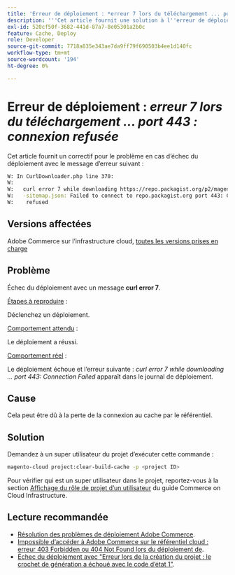 ```yaml
---
title: 'Erreur de déploiement : *erreur 7 lors du téléchargement ... port 443 : connexion refusée*'
description: '''Cet article fournit une solution à l''erreur de déploiement : *"erreur 7 lors du téléchargement ... port 443 : connexion refusée"*.'''
exl-id: 520cf50f-3682-441d-87a7-8e05301a2b0c
feature: Cache, Deploy
role: Developer
source-git-commit: 7718a835e343ae7da9ff79f690503b4ee1d140fc
workflow-type: tm+mt
source-wordcount: '194'
ht-degree: 0%

---
```


# Erreur de déploiement : *erreur 7 lors du téléchargement ... port 443 : connexion refusée*

Cet article fournit un correctif pour le problème en cas d’échec du déploiement avec le message d’erreur suivant :

```bash
W: In CurlDownloader.php line 370:
W:
W:   curl error 7 while downloading https://repo.packagist.org/p2/magento/module
W:   -sitemap.json: Failed to connect to repo.packagist.org port 443: Connection
W:    refused
```

## Versions affectées

Adobe Commerce sur l’infrastructure cloud, [toutes les versions prises en charge](https://www.adobe.com/content/dam/cc/en/legal/terms/enterprise/pdfs/Adobe-Commerce-Software-Lifecycle-Policy.pdf)

## Problème

Échec du déploiement avec un message **curl error 7**.

<u>Étapes à reproduire</u> :

Déclenchez un déploiement.

<u>Comportement attendu</u> :

Le déploiement a réussi.

<u>Comportement réel</u> :

Le déploiement échoue et l’erreur suivante : *curl error 7 while downloading ... port 443: Connection Failed* apparaît dans le journal de déploiement.

## Cause

Cela peut être dû à la perte de la connexion au cache par le référentiel.

## Solution

Demandez à un super utilisateur du projet d’exécuter cette commande :

```bash
magento-cloud project:clear-build-cache -p <project ID>
```

Pour vérifier qui est un super utilisateur dans le projet, reportez-vous à la section [Affichage du rôle de projet d’un utilisateur](/docs/commerce-cloud-service/user-guide/project/user-access.html?lang=en#view-a-user’s-project-role) du guide Commerce on Cloud Infrastructure.

## Lecture recommandée

* [Résolution des problèmes de déploiement Adobe Commerce](/docs/commerce-knowledge-base/kb/troubleshooting/deployment/magento-deployment-troubleshooter.html).
* [Impossible d’accéder à Adobe Commerce sur le référentiel cloud : erreur 403 Forbidden ou 404 Not Found lors du déploiement de](/docs/commerce-knowledge-base/kb/troubleshooting/deployment/magento-commerce-cloud-repo-could-not-be-accessed-403-forbidden-or-404-not-found-error-when-deploying.html).
* [Échec du déploiement avec &quot;Erreur lors de la création du projet : le crochet de génération a échoué avec le code d’état 1&quot;](/docs/commerce-knowledge-base/kb/troubleshooting/deployment/deployment-fails-with-error-building-project-the-build-hook-failed-with-status-code-1.html).
